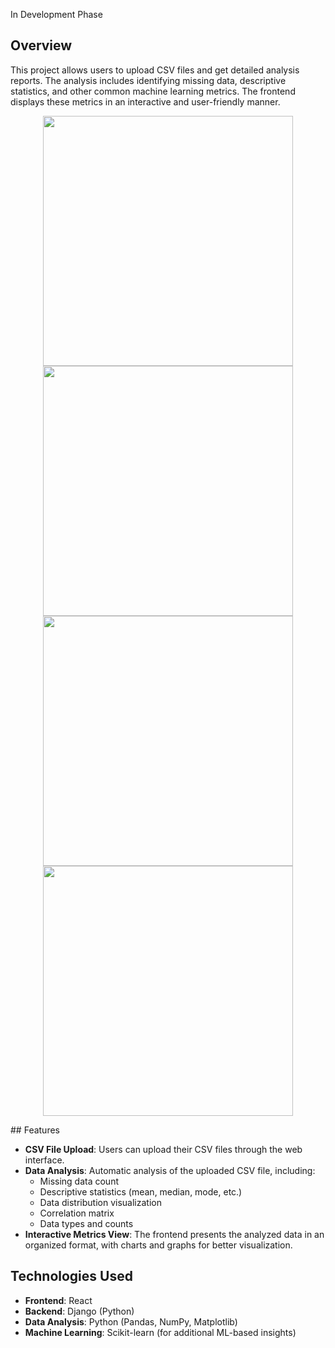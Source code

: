 
In Development Phase
## Overview

This project allows users to upload CSV files and get detailed analysis reports. The analysis includes identifying missing data, descriptive statistics, and other common machine learning metrics. The frontend displays these metrics in an interactive and user-friendly manner.
<p align = center>
<img src="https://github.com/user-attachments/assets/5a4fc084-7ded-4f2e-a222-089efbb51a93" height = 400 width = 400>
<img src="https://github.com/user-attachments/assets/453c4706-60ed-4dba-a827-8ef2b5d0500b" height = 400 width = 400>
<img src="https://github.com/user-attachments/assets/e32df759-5297-4888-81c5-a50255ca9fae" height = 400 width = 400>
<img src="https://github.com/user-attachments/assets/5a4d389c-b41b-4e98-b9d5-38eb6b54921e" height = 400 width = 400>
</p>
## Features

- **CSV File Upload**: Users can upload their CSV files through the web interface.
- **Data Analysis**: Automatic analysis of the uploaded CSV file, including:
  - Missing data count
  - Descriptive statistics (mean, median, mode, etc.)
  - Data distribution visualization
  - Correlation matrix
  - Data types and counts
- **Interactive Metrics View**: The frontend presents the analyzed data in an organized format, with charts and graphs for better visualization.

## Technologies Used

- **Frontend**: React
- **Backend**: Django (Python)
- **Data Analysis**: Python (Pandas, NumPy, Matplotlib)
- **Machine Learning**: Scikit-learn (for additional ML-based insights)
